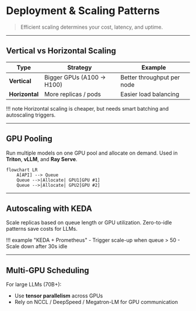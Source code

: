 # Deployment & Scaling Patterns

> Efficient scaling determines your cost, latency, and uptime.

---

## Vertical vs Horizontal Scaling

| Type           | Strategy                  | Example                    |
| -------------- | ------------------------- | -------------------------- |
| **Vertical**   | Bigger GPUs (A100 → H100) | Better throughput per node |
| **Horizontal** | More replicas / pods      | Easier load balancing      |

!!! note
    Horizontal scaling is cheaper, but needs smart batching and autoscaling triggers.

---

## GPU Pooling

Run multiple models on one GPU pool and allocate on demand.
Used in **Triton**, **vLLM**, and **Ray Serve**.

```mermaid
flowchart LR
    A[API] --> Queue
    Queue -->|Allocate| GPU1[GPU #1]
    Queue -->|Allocate| GPU2[GPU #2]
```

---

## Autoscaling with KEDA

Scale replicas based on queue length or GPU utilization.
Zero-to-idle patterns save costs for LLMs.

!!! example "KEDA + Prometheus"
    - Trigger scale-up when queue > 50
    - Scale down after 30s idle

---

## Multi-GPU Scheduling

For large LLMs (70B+):

* Use **tensor parallelism** across GPUs
* Rely on NCCL / DeepSpeed / Megatron-LM for GPU communication